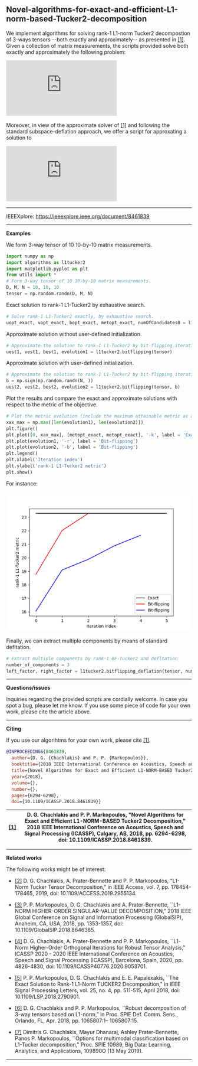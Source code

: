 ## Novel-algorithms-for-exact-and-efficient-L1-norm-based-Tucker2-decomposition
 
 We implement algorithms for solving rank-1 L1-norm Tucker2 decompostion of 3-ways tensors --both exactly and approximately-- as presented in [[1]](https://ieeexplore.ieee.org/document/8461839). 
Given a collection of matrix measurements, the scripts provided solve both exactly and approximately the following problem:

![equation](https://latex.codecogs.com/svg.latex?%5Cinline%20%5Cdpi%7B150%7D%20%5Cfn_cm%20%5CLARGE%20%5Cunderset%7B%5Cbegin%7Bsmallmatrix%7D%5Cmathbf%20u%5Cin%20%5Cmathbb%20R%5ED%7E%3B%7E%5C%7C%5Cmathbf%20u%5C%7C_2%3D1%5C%5C%5Cmathbf%20v%5Cin%20%5Cmathbb%20R%5EM%7E%3B%7E%5C%7C%5Cmathbf%20v%5C%7C_2%3D1%5Cend%7Bsmallmatrix%7D%7D%7B%5Ctext%7Bmax.%7D%7D%5Csum%5Climits_%7Bn%3D1%7D%5EN%7C%5Cmathbf%20u%5E%5Ctop%5Cmathbf%20X_n%5Cmathbf%20v%7C.)

Moreover, in view of the approximate solver of [[1]](https://ieeexplore.ieee.org/document/8461839) and following the standard subspace-deflation approach, we offer a script for approxating a solution to 

![equation](https://latex.codecogs.com/svg.latex?%5Cinline%20%5Cfn_phv%20%5Clarge%20%5Cunderset%7B%20%5Cbegin%7Bsmallmatrix%7D%20%5Cmathbf%20U%20%5Cin%20%5Cmathbb%20R%5E%7BD%20%5Ctimes%20K%7D%7E%3A%7E%5Cmathbf%20U%5E%5Ctop%5Cmathbf%20U%3D%5Cmathbf%20I_K%20%5C%5C%20%5Cmathbf%20V%20%5Cin%20%5Cmathbb%20R%5E%7BM%20%5Ctimes%20K%7D%7E%3A%7E%5Cmathbf%20V%5E%5Ctop%5Cmathbf%20V%3D%5Cmathbf%20I_K%20%5Cend%7Bsmallmatrix%7D%7D%20%7B%5Ctext%7Bmax.%7D%7D%5Csum%5Climits_%7Bn%3D1%7D%5EN%20%5Cleft%5C%7C%5Cmathbf%20U%5E%5Ctop%5Cmathbf%20X_n%5Cmathbf%20V%5Cright%5C%7C_1.)



---


IEEEXplore: https://ieeexplore.ieee.org/document/8461839

---
**Examples**

We form 3-way tensor of 10 10-by-10 matrix measurements.
```python
import numpy as np
import algorithms as l1tucker2
import matplotlib.pyplot as plt
from utils import *
# Form 3-way tensor of 10 10-by-10 matrix measurements. 
D, M, N = 10, 10, 10
tensor = np.random.randn(D, M, N)
```
Exact solution to rank-1 L1-Tucker2 by exhaustive search.
```python
# Solve rank-1 L1-Tucker2 exactly, by exhaustive search. 
uopt_exact, vopt_exact, bopt_exact, metopt_exact, numOfCandidates0 = l1tucker2.exact(tensor)
```

Approximate solution without user-defined initialization.
```python
# Approximate the solution to rank-1 L1-Tucker2 by bit-flipping iterations without user-defined initialization
uest1, vest1, best1, evolution1 = l1tucker2.bitflipping(tensor)
```
Approximate solution with user-defined initialization.

```python
# Approximate the solution to rank-1 L1-Tucker2 by bit-flipping iterations with user-defined initialization
b = np.sign(np.random.randn(N, ))
uest2, vest2, best2, evolution2 = l1tucker2.bitflipping(tensor, b)
```
Plot the results and compare the exact and approximate solutions with respect to the metric of the objective.
```python
# Plot the metric evolution (include the maximum attainable metric as a benchmark)
xax_max = np.max([len(evolution1), len(evolution2)])
plt.figure()
plt.plot([0, xax_max], [metopt_exact, metopt_exact], '-k', label = 'Exact')
plt.plot(evolution1, '-r', label = 'Bit-flipping')
plt.plot(evolution2, '-b', label = 'Bit-flipping')
plt.legend()
plt.xlabel('Iteration index')
plt.ylabel('rank-1 L1-Tucker2 metric')
plt.show()
```
For instance:

![image](evolution.png)

Finally, we can extract multiple components by means of standard defltation.
```python
# Extract multiple components by rank-1 BF-Tucker2 and defltation
number_of_components = 3
left_factor, right_factor = l1tucker2.bitflipping_deflation(tensor, number_of_components)
```

---
**Questions/issues**

Inquiries regarding the provided scripts are cordially welcome. In case you spot a bug, please let me know. If you use some piece of code for your own work, please cite the article above.

---
**Citing**

If you use our algorihtms for your own work, please cite [[1]](https://ieeexplore.ieee.org/document/8461839).
```bibtex
@INPROCEEDINGS{8461839,
  author={D. G. {Chachlakis} and P. P. {Markopoulos}},
  booktitle={2018 IEEE International Conference on Acoustics, Speech and Signal Processing (ICASSP)}, 
  title={Novel Algorithms for Exact and Efficient L1-NORM-BASED Tucker2 Decomposition}, 
  year={2018},
  volume={},
  number={},
  pages={6294-6298},
  doi={10.1109/ICASSP.2018.8461839}}
```
|[[1]](https://ieeexplore.ieee.org/document/8461839)|D. G. Chachlakis and P. P. Markopoulos, "Novel Algorithms for Exact and Efficient L1-NORM-BASED Tucker2 Decomposition," 2018 IEEE International Conference on Acoustics, Speech and Signal Processing (ICASSP), Calgary, AB, 2018, pp. 6294-6298, doi: 10.1109/ICASSP.2018.8461839.|
|-----|--------|

---
**Related works**

The following works might be of interest:

* [[2]](https://ieeexplore.ieee.org/document/8910610) D. G. Chachlakis, A. Prater-Bennette and P. P. Markopoulos, "L1-Norm Tucker Tensor Decomposition," in IEEE Access, vol. 7, pp. 178454-178465, 2019, doi: 10.1109/ACCESS.2019.2955134.

* [[3]](https://ieeexplore.ieee.org/document/8646385) P. P. Markopoulos, D. G. Chachlakis and A. Prater-Bennette, ``L1-NORM HIGHER-ORDER SINGULAR-VALUE DECOMPOSITION," 2018 IEEE Global Conference on Signal and Information Processing (GlobalSIP), Anaheim, CA, USA, 2018, pp. 1353-1357, doi: 10.1109/GlobalSIP.2018.8646385.


* [[4]](https://ieeexplore.ieee.org/document/9053701) D. G. Chachlakis, A. Prater-Bennette and P. P. Markopoulos, ``L1-Norm Higher-Order Orthogonal Iterations for Robust Tensor Analysis," ICASSP 2020 - 2020 IEEE International Conference on Acoustics, Speech and Signal Processing (ICASSP), Barcelona, Spain, 2020, pp. 4826-4830, doi: 10.1109/ICASSP40776.2020.9053701.


* [[5]](https://ieeexplore.ieee.org/document/8248754) P. P. Markopoulos, D. G. Chachlakis and E. E. Papalexakis, ``The Exact Solution to Rank-1 L1-Norm TUCKER2 Decomposition," in IEEE Signal Processing Letters, vol. 25, no. 4, pp. 511-515, April 2018, doi: 10.1109/LSP.2018.2790901.

* [[6]](https://doi.org/10.1117/12.2307843) D. G. Chachlakis and P. P. Markopoulos, ``Robust decomposition of 3-way tensors based on L1-norm,” in Proc. SPIE
Def. Comm. Sens., Orlando, FL, Apr. 2018, pp. 1065807:1–
1065807:15.

* [[7]](https://doi-org.ezproxy.rit.edu/10.1117/12.2520140) Dimitris G. Chachlakis, Mayur Dhanaraj, Ashley Prater-Bennette, Panos P. Markopoulos, ``Options for multimodal classification based on L1-Tucker decomposition," Proc. SPIE 10989, Big Data: Learning, Analytics, and Applications, 109890O (13 May 2019).

---
